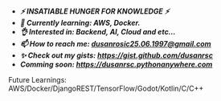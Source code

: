 - ***⚡ INSATIABLE HUNGER FOR KNOWLEDGE ⚡***
- ***🌱 Currently learning: AWS, Docker.***
- ***👌 Interested in: Backend, AI, Cloud and etc...***
- ***📫 How to reach me: dusanrosic25.06.1997@gmail.com***
- ***✨ Check out my gists: https://gist.github.com/dusanrsc***
- ***Comming soon: https://dusanrsc.pythonanywhere.com***

Future Learnings: AWS/Docker/DjangoREST/TensorFlow/Godot/Kotlin/C/C++

